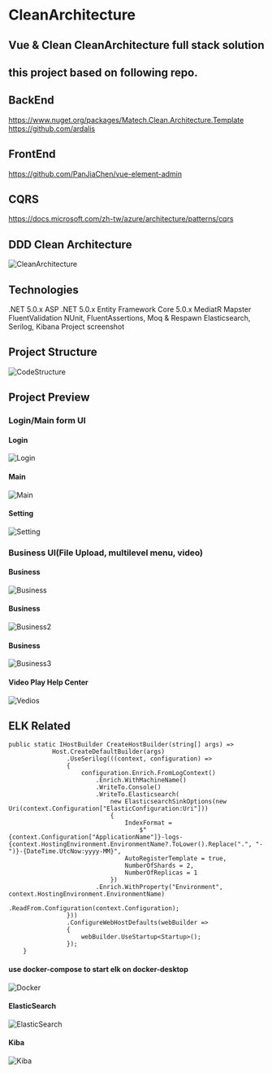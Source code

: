 # CleanArchitecture
## Vue & Clean CleanArchitecture full stack solution

## this project based on following repo.
## BackEnd
https://www.nuget.org/packages/Matech.Clean.Architecture.Template
https://github.com/ardalis
## FrontEnd
https://github.com/PanJiaChen/vue-element-admin


## CQRS
https://docs.microsoft.com/zh-tw/azure/architecture/patterns/cqrs

## DDD Clean Architecture
![CleanArchitecture](https://github.com/MorningstarJerry/CleanArchitecture/blob/main/ScreenShots/CleanArchitecture.png)

## Technologies
.NET 5.0.x
ASP .NET 5.0.x
Entity Framework Core 5.0.x
MediatR
Mapster
FluentValidation
NUnit, FluentAssertions, Moq & Respawn
Elasticsearch, Serilog, Kibana
Project screenshot

## Project Structure
![CodeStructure](https://github.com/MorningstarJerry/CleanArchitecture/blob/main/ScreenShots/CodeStructure.png)

## Project Preview
### Login/Main form UI
#### Login
![Login](https://github.com/MorningstarJerry/CleanArchitecture/blob/main/ScreenShots/Login.png)
#### Main
![Main](https://github.com/MorningstarJerry/CleanArchitecture/blob/main/ScreenShots/Main.png)
#### Setting
![Setting](https://github.com/MorningstarJerry/CleanArchitecture/blob/main/ScreenShots/Setting.png)

### Business UI(File Upload, multilevel menu, video)
#### Business
![Business](https://github.com/MorningstarJerry/CleanArchitecture/blob/main/ScreenShots/Business.png)
#### Business
![Business2](https://github.com/MorningstarJerry/CleanArchitecture/blob/main/ScreenShots/Business2.png)
#### Business
![Business3](https://github.com/MorningstarJerry/CleanArchitecture/blob/main/ScreenShots/Business3.png)
#### Video Play Help Center
![Vedios](https://github.com/MorningstarJerry/CleanArchitecture/blob/main/ScreenShots/Vedios.png)


## ELK Related
```
public static IHostBuilder CreateHostBuilder(string[] args) =>
            Host.CreateDefaultBuilder(args)
                .UseSerilog(((context, configuration) =>
                {
                    configuration.Enrich.FromLogContext()
                        .Enrich.WithMachineName()
                        .WriteTo.Console()
                        .WriteTo.Elasticsearch(
                            new ElasticsearchSinkOptions(new Uri(context.Configuration["ElasticConfiguration:Uri"]))
                            {
                                IndexFormat =
                                    $"{context.Configuration["ApplicationName"]}-logs-{context.HostingEnvironment.EnvironmentName?.ToLower().Replace(".", "-")}-{DateTime.UtcNow:yyyy-MM}",
                                AutoRegisterTemplate = true,
                                NumberOfShards = 2,
                                NumberOfReplicas = 1
                            })
                        .Enrich.WithProperty("Environment", context.HostingEnvironment.EnvironmentName)
                        .ReadFrom.Configuration(context.Configuration);
                }))
                .ConfigureWebHostDefaults(webBuilder =>
                {
                    webBuilder.UseStartup<Startup>();
                });
    }
```

#### use docker-compose to start elk on docker-desktop
![Docker](https://github.com/MorningstarJerry/CleanArchitecture/blob/main/ScreenShots/Docker.png)

#### ElasticSearch
![ElasticSearch](https://github.com/MorningstarJerry/CleanArchitecture/blob/main/ScreenShots/ElasticSearch.png)

#### Kiba
![Kiba](https://github.com/MorningstarJerry/CleanArchitecture/blob/main/ScreenShots/Kiba.png)
